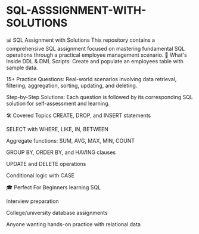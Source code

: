 # SQL-ASSSIGNMENT-WITH-SOLUTIONS
📊 SQL Assignment with Solutions This repository contains a comprehensive SQL assignment focused on mastering fundamental SQL operations through a practical employee management scenario.
📁 What's Inside
DDL & DML Scripts: Create and populate an employees table with sample data.

15+ Practice Questions: Real-world scenarios involving data retrieval, filtering, aggregation, sorting, updating, and deleting.

Step-by-Step Solutions: Each question is followed by its corresponding SQL solution for self-assessment and learning.

🛠️ Covered Topics
CREATE, DROP, and INSERT statements

SELECT with WHERE, LIKE, IN, BETWEEN

Aggregate functions: SUM, AVG, MAX, MIN, COUNT

GROUP BY, ORDER BY, and HAVING clauses

UPDATE and DELETE operations

Conditional logic with CASE

🎓 Perfect For
Beginners learning SQL

Interview preparation

College/university database assignments

Anyone wanting hands-on practice with relational data


